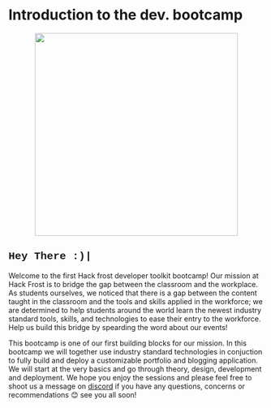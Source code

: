 # Introduction to the dev. bootcamp

<head>
<style>
.fa {
  padding: 20px;
  font-size: 30px;
  width: 50px;
  text-align: center;
  text-decoration: none;
  margin: 5px 2px;
}

.fa:hover {
opacity: 0.7;
}

.fa-facebook {
background: #3B5998;
color: white;
}

.fa-twitter {
background: #55ACEE;
color: white;
}

.fa-linkedin {
background: #007bb5;
color: white;
}

.fa-youtube {
background: #bb0000;
color: white;
}

.fa-instagram {
background: #125688;
color: white;
}
</style>

<p align="center">
  <img src="https://hackfrostnl.ca/assets/img/hfnl-logo-big.png" width="400" height="400"/>
</p>
<h2 style="font-family:'Courier New'"><span>Hey There :)</span><span class="typed-cursor typed-cursor--blink">|</span></h1>
</head>

Welcome to the first Hack frost developer toolkit bootcamp! Our mission at Hack Frost is to bridge the gap between the classroom and the workplace. As students ourselves, we noticed that there is a gap between the content taught in the classroom and the tools and skills applied in the workforce; we are determined to help students around the world learn the newest industry standard tools, skills, and technologies to ease their entry to the workforce. Help us build this bridge by spearding the word about our events!

This bootcamp is one of our first building blocks for our mission. In this bootcamp we will together use industry standard technologies in conjuction to fully build and deploy a customizable portfolio and blogging application. We will start at the very basics and go through theory, design, development and deployment. We hope you enjoy the sessions and please feel free to shoot us a message on [discord](https://discord.gg/5XwKBSmw) if you have any questions, concerns or recommendations 😊 see you all soon!

<a href="https://www.facebook.com/hackfrostnl" class="fa fa-facebook"><a href="https://twitter.com/hackfrostnl" class="fa fa-twitter"></a><a href="https://www.instagram.com/hackfrostnl/" class="fa fa-instagram"></a><a href="https://www.linkedin.com/company/hack-frost-nl/about/" class="fa fa-linkedin"></a><a href="https://www.youtube.com/channel/UCTbP245TTeFp3M-ODShyH4A" class="fa fa-youtube"></a></a>
